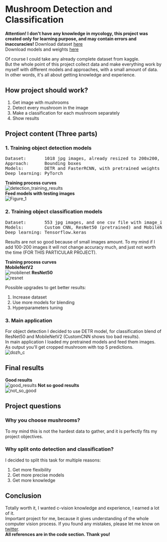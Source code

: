 # Mushroom Detection and Classification

**Attention! I don't have any knowledge in mycology, this project was created only for learning purpose, and may contain errors and inaccuracies!**
Download dataset [here](https://www.kaggle.com/ilyakondrusevich/mushrooms)  
Download models and weights [here]()

Of course I could take any already complete dataset from kaggle.  
But the whole point of this project collect data and make everything work by myself with different models and approaches, with a small amount of data. In other words, it's all about getting knowledge and experience.

## How project should work?  
1. Get image with mushrooms
2. Detect every mushroom in the image
3. Make a classification for each mushroom separately
4. Show results

## Project content (Three parts)
### 1. Training object detection models
<pre>
Dataset:       1018 jpg images, already resized to 200x200, and one csv file with annotations  
Approach:      Bounding boxes  
Models:        DETR and FasterRCNN, with pretrained weights  
Deep learning: PyTorch  
</pre>

**Training process curves**  
![detection_training_results](https://user-images.githubusercontent.com/85990934/154048809-3d606790-7127-42d7-a2f7-d3db40f51271.png)  
**Feed models with testing images**  
![Figure_1](https://user-images.githubusercontent.com/85990934/154048833-ea2f9654-da09-4d91-9c93-b8792bbafb77.png)  

### 2. Training object classification models
<pre>
Dataset:       553 jpg images, and one csv file with image_id and classes. 15 classes with 30-50 images in each
Models:        Custom CNN, ResNet50 (pretrained) and MobileNetV2 (pretrained)
Deep learning: Tensorflow.keras
</pre>

Results are not so good because of small images amount. To my mind if I add 100-200 images it will not change accuracy much, and just not worth the time (FOR THIS PARTICULAR PROJECT).  

**Training process curves**  
**MobileNetV2**  
  ![mobilenet](https://user-images.githubusercontent.com/85990934/154048658-f0e45afe-e891-4ec2-88a7-49a250e21c29.png) 
**ResNet50**  
  ![resnet](https://user-images.githubusercontent.com/85990934/154048762-7a341631-b5c2-4641-88e2-c44faf62a351.png)   

Possible upgrades to get better results:  
1. Increase dataset
2. Use more models for blending
3. Hyperparameters tuning
    
### 3. Main application
For object detection I decided to use DETR model, for classification blend of ResNet50 and MobileNetV2 (CustomCNN shows too bad results).   
In main application I loaded my pretrained models and feed them images.  
As output you'll get cropped mushroom with top 5 predictions.  
![dozh_c](https://user-images.githubusercontent.com/85990934/154056566-da059897-190c-4b27-8bdd-76838b789da1.png)

## Final results
**Good results**  
![good_results](https://user-images.githubusercontent.com/85990934/154048595-61c40bdb-ae6a-4594-b4d8-58c49cef0e55.png)
**Not so good results**  
![not_so_good](https://user-images.githubusercontent.com/85990934/154048578-506fd0e8-0a95-460a-b0d2-eba1625d2252.png)


## Project questions
### Why you choose mushrooms?
To my mind this is not the hardest data to gather, and it is perfectly fits my project objectives.

### Why split onto detection and classification?
I decided to split this task for multiple reasons:
1. Get more flexibility
2. Get more precise models
3. Get more knowledge
    
    
## Conclusion
Totally worth it, I wanted c-vision knowledge and experience, I earned a lot of it.  
Important project for me, because it gives understanding of the whole computer vision process. 
If you found any mistakes, please let me know on [twitter](https://twitter.com/Lpyfz1).   
**All references are in the code section. Thank you!**
